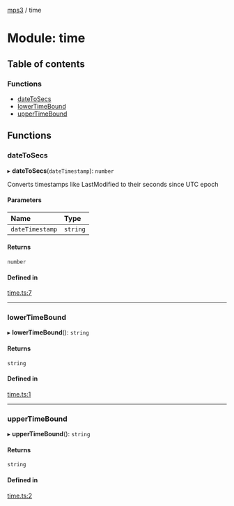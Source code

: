 [mps3](../API.md) / time

# Module: time

## Table of contents

### Functions

- [dateToSecs](time.md#datetosecs)
- [lowerTimeBound](time.md#lowertimebound)
- [upperTimeBound](time.md#uppertimebound)

## Functions

### dateToSecs

▸ **dateToSecs**(`dateTimestamp`): `number`

Converts timestamps like LastModified to their seconds since UTC epoch

#### Parameters

| Name | Type |
| :------ | :------ |
| `dateTimestamp` | `string` |

#### Returns

`number`

#### Defined in

[time.ts:7](https://github.com/endpointservices/mps3/blob/f1b10b6/src/time.ts#L7)

___

### lowerTimeBound

▸ **lowerTimeBound**(): `string`

#### Returns

`string`

#### Defined in

[time.ts:1](https://github.com/endpointservices/mps3/blob/f1b10b6/src/time.ts#L1)

___

### upperTimeBound

▸ **upperTimeBound**(): `string`

#### Returns

`string`

#### Defined in

[time.ts:2](https://github.com/endpointservices/mps3/blob/f1b10b6/src/time.ts#L2)
